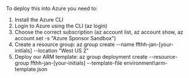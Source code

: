 To deploy this into Azure you need to:
1) Install the Azure CLI
2) Login to Azure using the CLI (az login)
3) Choose the correct subscription (az account list, az account show, az account set -s "Azure Sponsor Sandbox")
4) Create a resource group: az group create --name ffthh-jan-[your-initials] --location "West US 2"
5) Deploy our ARM template:
az group deployment create --resource-group ffthh-jan-[your-initials] --template-file environment\arm-template.json